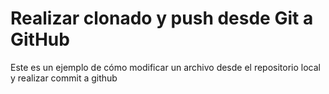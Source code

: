 # Realizar clonado y push desde Git a GitHub
Este es un ejemplo de cómo modificar un archivo desde el repositorio local y realizar commit a github